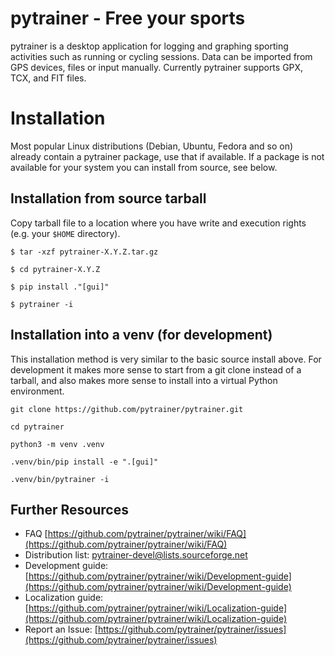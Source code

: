 pytrainer - Free your sports
==================================================
pytrainer is a desktop application for logging and graphing sporting
activities such as running or cycling sessions. Data can be imported from GPS
devices, files or input manually. Currently pytrainer supports GPX, TCX, and
FIT files.

Installation
============
Most popular Linux distributions (Debian, Ubuntu, Fedora and so on) already
contain a pytrainer package, use that if available. If a package is not
available for your system you can install from source, see below.

Installation from source tarball
-----------------
Copy tarball file to a location where you have write and execution rights (e.g. your `$HOME` directory).

`$ tar -xzf pytrainer-X.Y.Z.tar.gz`

`$ cd pytrainer-X.Y.Z`

`$ pip install ."[gui]"`

`$ pytrainer -i`

Installation into a venv (for development)
------------------------------------------
This installation method is very similar to the basic source install above.
For development it makes more sense to start from a git clone instead of a
tarball, and also makes more sense to install into a virtual Python
environment.

`git clone https://github.com/pytrainer/pytrainer.git`

`cd pytrainer`

`python3 -m venv .venv`

`.venv/bin/pip install -e ".[gui]"`

`.venv/bin/pytrainer -i`

Further Resources
-----------------
* FAQ [https://github.com/pytrainer/pytrainer/wiki/FAQ](https://github.com/pytrainer/pytrainer/wiki/FAQ)
* Distribution list: pytrainer-devel@lists.sourceforge.net
* Development guide: [https://github.com/pytrainer/pytrainer/wiki/Development-guide](https://github.com/pytrainer/pytrainer/wiki/Development-guide)
* Localization guide: [https://github.com/pytrainer/pytrainer/wiki/Localization-guide](https://github.com/pytrainer/pytrainer/wiki/Localization-guide)
* Report an Issue: [https://github.com/pytrainer/pytrainer/issues](https://github.com/pytrainer/pytrainer/issues)
